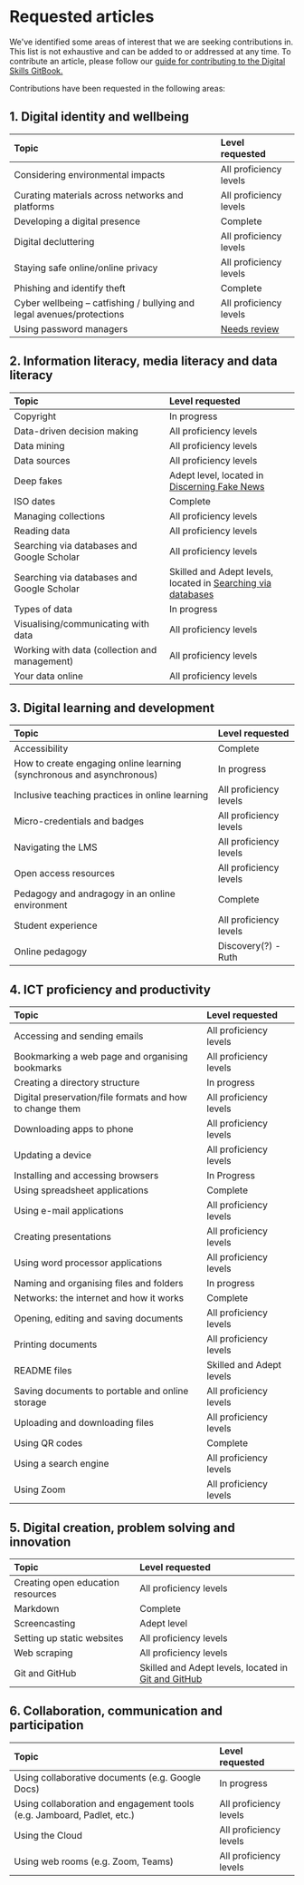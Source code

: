 # Requested articles

We've identified some areas of interest that we are seeking contributions in. This list is not exhaustive and can be added to or addressed at any time. To contribute an article, please follow our [guide for contributing to the Digital Skills GitBook.](CONTRIBUTING.md)

Contributions have been requested in the following areas:

## 1. Digital identity and wellbeing

| Topic | Level requested |
| :--- | :--- |
| Considering environmental impacts | All proficiency levels |
| Curating materials across networks and platforms | All proficiency levels |
| Developing a digital presence | Complete |
| Digital decluttering | All proficiency levels |
| Staying safe online/online privacy | All proficiency levels |
| Phishing and identify theft | Complete |
| Cyber wellbeing – catfishing / bullying and legal avenues/protections | All proficiency levels |
| Using password managers | [Needs review](https://github.com/AARNet/Digital-Skills-GitBook/issues/133) |

## 2. Information literacy, media literacy and data literacy

| Topic | Level requested |
| :--- | :--- |
| Copyright | In progress |
| Data-driven decision making | All proficiency levels |
| Data mining | All proficiency levels |
| Data sources | All proficiency levels |
| Deep fakes | Adept level, located in [Discerning Fake News](information-literacy-media-literacy-and-data-literacy/discerning-fake-news.md) |
| ISO dates | Complete |
| Managing collections | All proficiency levels |
| Reading data | All proficiency levels |
| Searching via databases and Google Scholar | All proficiency levels |
| Searching via databases and Google Scholar | Skilled and Adept levels, located in [Searching via databases](information-literacy-media-literacy-and-data-literacy/searching-via-databases.md)  |
| Types of data | In progress |
| Visualising/communicating with data | All proficiency levels |
| Working with data \(collection and management\) | All proficiency levels |
| Your data online | All proficiency levels |

## 3. Digital learning and development

| Topic | Level requested |
| :--- | :--- |
| Accessibility | Complete |
| How to create engaging online learning \(synchronous and asynchronous\) | In progress |
| Inclusive teaching practices in online learning | All proficiency levels |
| Micro-credentials and badges | All proficiency levels |
| Navigating the LMS | All proficiency levels |
| Open access resources | All proficiency levels |
| Pedagogy and andragogy in an online environment | Complete |
| Student experience | All proficiency levels |
| Online pedagogy | Discovery(?) - Ruth

## 4. ICT proficiency and productivity

| Topic | Level requested |
| :--- | :--- |
| Accessing and sending emails | All proficiency levels |
| Bookmarking a web page and organising bookmarks | All proficiency levels |
| Creating a directory structure | In progress |
| Digital preservation/file formats and how to change them | All proficiency levels |
| Downloading apps to phone | All proficiency levels |
| Updating a device | All proficiency levels |
| Installing and accessing browsers | In Progress |
| Using spreadsheet applications | Complete |
| Using e-mail applications | All proficiency levels |
| Creating presentations | All proficiency levels |
| Using word processor applications | All proficiency levels |
| Naming and organising files and folders | In progress |
| Networks: the internet and how it works | Complete |
| Opening, editing and saving documents | All proficiency levels |
| Printing documents | All proficiency levels |
| README files | Skilled and Adept levels |
| Saving documents to portable and online storage | All proficiency levels |
| Uploading and downloading files | All proficiency levels |
| Using QR codes | Complete |
| Using a search engine | All proficiency levels |
| Using Zoom | All proficiency levels |

## 5. Digital creation, problem solving and innovation

| Topic | Level requested |
| :--- | :--- |
| Creating open education resources | All proficiency levels |
| Markdown | Complete |
| Screencasting | Adept level |
| Setting up static websites | All proficiency levels |
| Web scraping | All proficiency levels |
| Git and GitHub | Skilled and Adept levels, located in [Git and GitHub](/digital-creation-problem-solving-and-innovation/git-and-github.md) |

## 6. Collaboration, communication and participation

| Topic | Level requested |
| :--- | :--- |
| Using collaborative documents \(e.g. Google Docs\) | In progress |
| Using collaboration and engagement tools \(e.g. Jamboard, Padlet, etc.\) | All proficiency levels |
| Using the Cloud | All proficiency levels |
| Using web rooms \(e.g. Zoom, Teams\) | All proficiency levels |

